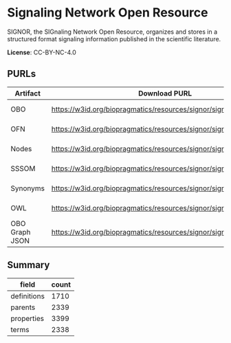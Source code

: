 # Signaling Network Open Resource

SIGNOR, the SIGnaling Network Open Resource, organizes and stores in a structured format signaling information published in the scientific literature.

**License**: CC-BY-NC-4.0

## PURLs

| Artifact       | Download PURL                                                       | Latest Versioned Download PURL                                                 |
|----------------|---------------------------------------------------------------------|--------------------------------------------------------------------------------|
| OBO            | https://w3id.org/biopragmatics/resources/signor/signor.obo          | https://w3id.org/biopragmatics/resources/signor/2025-01-01/signor.obo          |
| OFN            | https://w3id.org/biopragmatics/resources/signor/signor.ofn          | https://w3id.org/biopragmatics/resources/signor/2025-01-01/signor.ofn          |
| Nodes          | https://w3id.org/biopragmatics/resources/signor/signor.tsv          | https://w3id.org/biopragmatics/resources/signor/2025-01-01/signor.tsv          |
| SSSOM          | https://w3id.org/biopragmatics/resources/signor/signor.sssom.tsv    | https://w3id.org/biopragmatics/resources/signor/2025-01-01/signor.sssom.tsv    |
| Synonyms       | https://w3id.org/biopragmatics/resources/signor/signor.synonyms.tsv | https://w3id.org/biopragmatics/resources/signor/2025-01-01/signor.synonyms.tsv |
| OWL            | https://w3id.org/biopragmatics/resources/signor/signor.owl          | https://w3id.org/biopragmatics/resources/signor/2025-01-01/signor.owl          |
| OBO Graph JSON | https://w3id.org/biopragmatics/resources/signor/signor.json         | https://w3id.org/biopragmatics/resources/signor/2025-01-01/signor.json         |

## Summary

| field       |   count |
|-------------|---------|
| definitions |    1710 |
| parents     |    2339 |
| properties  |    3399 |
| terms       |    2338 |
